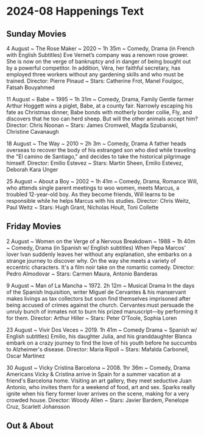 # 2024-08 Happenings Text

## Sunday Movies

4 August ~ The Rose Maker ~ 2020 ~ 1h 35m ~ Comedy, Drama (in French with English Subtitles)
Eve Vernet’s company was a renown rose grower. She is now on the verge of bankruptcy and in danger of being bought out by a powerful competitor. In addition, Véra, her faithful secretary, has employed three workers without any gardening skills and who must be trained.
Director: Pierre Pinaud ~ Stars: Catherine Frot, Manel Foulgoc, Fatsah Bouyahmed

11 August ~ Babe ~ 1995 ~ 1h 31m ~ Comedy, Drama, Family
Gentle farmer Arthur Hoggett wins a piglet, Babe, at a county fair. Narrowly escaping his fate as Christmas dinner, Babe bonds with motherly border collie, Fly, and discovers that he too can herd sheep. But will the other animals accept him?
Director: Chris Noonan ~ Stars: James Cromwell, Magda Szubanski, Christine Cavanaugh

18 August ~ The Way ~ 2010 ~ 2h 3m ~ Comedy, Drama
A father heads overseas to recover the body of his estranged son who died while traveling the "El camino de Santiago," and decides to take the historical pilgrimage himself.
Director: Emilio Estevez ~ Stars: Martin Sheen, Emilio Estevez, Deborah Kara Unger

25 August ~ About a Boy ~ 2002 ~ 1h 41m ~ Comedy, Drama, Romance
Will, who attends single parent meetings to woo women, meets Marcus, a troubled 12-year-old boy. As they become friends, Will learns to be responsible while he helps Marcus with his studies.
Director: Chris Weitz, Paul Weitz ~ Stars: Hugh Grant, Nicholas Hoult, Toni Collette


## Friday Movies

2 August ~ Women on the Verge of a Nervous Breakdown ~ 1988 ~ 1h 40m ~ Comedy, Drama (in Spanish w/ English subtitles)
When Pepa Marcos' lover Ivan suddenly leaves her without any explanation, she embarks on a strange journey to discover why. On the way she meets a variety of eccentric characters. It's a film noir take on the romantic comedy.
Director: Pedro Almodovar ~ Stars: Carmen Maura, Antonio Banderas

9 August ~ Man of La Mancha ~ 1972. 2h 12m ~ Musical Drama
In the days of the Spanish Inquisition, writer Miguel de Cervantes & his manservant makes livings as tax collectors but soon find themselves imprisoned after being accused of crimes against the church. Cervantes must persuade the unruly bunch of inmates not to burn his prized manuscript—by performing it for them.
Director: Arthur Hiller ~ Stars: Peter O’Toole, Sophia Loren

23 August ~ Vivir Dos Veces ~ 2019. 1h 41m ~ Comedy Drama ~ Spanish w/ English subtitles)
Emilio, his daughter Julia, and his granddaughter Blanca embark on a crazy journey to find the love of his youth before he succumbs to Alzheimer's disease.
Director: Maria Ripoll ~ Stars: Mafalda Carbonell, Oscar Martinez

30 August ~ Vicky Cristina Barcelona ~ 2008. 1hr 36m ~ Comedy, Drama
Americans Vicky & Cristina arrive in Spain for a summer vacation at a friend's Barcelona home. Visiting an art gallery, they meet seductive Juan Antonio, who invites them for a weekend of food, art and sex. Sparks really ignite when his fiery former lover arrives on the scene, making for a very crowded house.
Director: Woody Allen ~ Stars: Javier Bardem, Penelope Cruz, Scarlett Johansson

## Out & About
